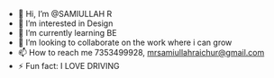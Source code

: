 - 👋 Hi, I’m @SAMIULLAH R
- 👀 I’m interested in Design
- 🌱 I’m currently learning BE
- 💞️ I’m looking to collaborate on the work where i can grow
- 📫 How to reach me 7353499928,  mrsamiullahraichur@gmail.com
- ⚡ Fun fact: I LOVE DRIVING

<!---
SAMIULLAH-CSH/SAMIULLAH-CSH is a ✨ special ✨ repository because its `README.md` (this file) appears on your GitHub profile.
You can click the Preview link to take a look at your changes.
--->
